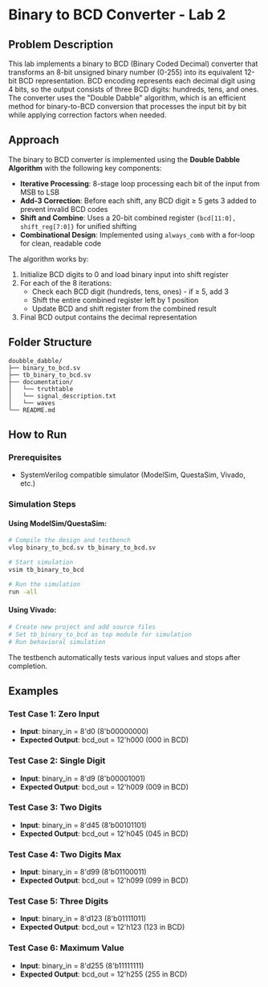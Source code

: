 # Binary to BCD Converter - Lab 2

## Problem Description

This lab implements a binary to BCD (Binary Coded Decimal) converter that transforms an 8-bit unsigned binary number (0-255) into its equivalent 12-bit BCD representation. BCD encoding represents each decimal digit using 4 bits, so the output consists of three BCD digits: hundreds, tens, and ones. The converter uses the "Double Dabble" algorithm, which is an efficient method for binary-to-BCD conversion that processes the input bit by bit while applying correction factors when needed.

## Approach

The binary to BCD converter is implemented using the **Double Dabble Algorithm** with the following key components:

- **Iterative Processing**: 8-stage loop processing each bit of the input from MSB to LSB
- **Add-3 Correction**: Before each shift, any BCD digit ≥ 5 gets 3 added to prevent invalid BCD codes
- **Shift and Combine**: Uses a 20-bit combined register `{bcd[11:0], shift_reg[7:0]}` for unified shifting
- **Combinational Design**: Implemented using `always_comb` with a for-loop for clean, readable code

The algorithm works by:
1. Initialize BCD digits to 0 and load binary input into shift register
2. For each of the 8 iterations:
   - Check each BCD digit (hundreds, tens, ones) - if ≥ 5, add 3
   - Shift the entire combined register left by 1 position
   - Update BCD and shift register from the combined result
3. Final BCD output contains the decimal representation

## Folder Structure

```
doubble_dabble/
├── binary_to_bcd.sv                      
├── tb_binary_to_bcd.sv                   
├── documentation/
│   └── truthtable
│   └── signal_description.txt
│   └── waves 
└── README.md                             
```

## How to Run

### Prerequisites
- SystemVerilog compatible simulator (ModelSim, QuestaSim, Vivado, etc.)

### Simulation Steps

#### Using ModelSim/QuestaSim:
```bash
# Compile the design and testbench
vlog binary_to_bcd.sv tb_binary_to_bcd.sv

# Start simulation
vsim tb_binary_to_bcd

# Run the simulation
run -all
```

#### Using Vivado:
```bash
# Create new project and add source files
# Set tb_binary_to_bcd as top module for simulation
# Run behavioral simulation
```

The testbench automatically tests various input values and stops after completion.

## Examples

### Test Case 1: Zero Input
- **Input**: binary_in = 8'd0 (8'b00000000)
- **Expected Output**: bcd_out = 12'h000 (000 in BCD)

### Test Case 2: Single Digit
- **Input**: binary_in = 8'd9 (8'b00001001)
- **Expected Output**: bcd_out = 12'h009 (009 in BCD)

### Test Case 3: Two Digits
- **Input**: binary_in = 8'd45 (8'b00101101)
- **Expected Output**: bcd_out = 12'h045 (045 in BCD)

### Test Case 4: Two Digits Max
- **Input**: binary_in = 8'd99 (8'b01100011)
- **Expected Output**: bcd_out = 12'h099 (099 in BCD)

### Test Case 5: Three Digits
- **Input**: binary_in = 8'd123 (8'b01111011)
- **Expected Output**: bcd_out = 12'h123 (123 in BCD)

### Test Case 6: Maximum Value
- **Input**: binary_in = 8'd255 (8'b11111111)
- **Expected Output**: bcd_out = 12'h255 (255 in BCD)